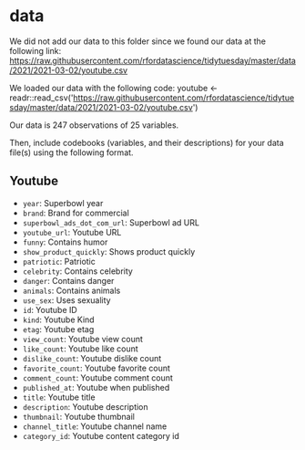 # data

We did not add our data to this folder since we found our data at the following link:
https://raw.githubusercontent.com/rfordatascience/tidytuesday/master/data/2021/2021-03-02/youtube.csv

We loaded our data with the following code:
youtube <- readr::read_csv('https://raw.githubusercontent.com/rfordatascience/tidytuesday/master/data/2021/2021-03-02/youtube.csv')


Our data is 247 observations of 25 variables. 

Then, include codebooks (variables, and their descriptions) for your data file(s)
using the following format.

## Youtube

- `year`: Superbowl year
- `brand`: Brand for commercial
- `superbowl_ads_dot_com_url`: Superbowl ad URL
- `youtube_url`: Youtube URL
- `funny`: Contains humor
- `show_product_quickly`: Shows product quickly
- `patriotic`: Patriotic
- `celebrity`: Contains celebrity
- `danger`: Contains danger
- `animals`: Contains animals
- `use_sex`: Uses sexuality
- `id`: Youtube ID
- `kind`: Youtube Kind
- `etag`: Youtube etag
- `view_count`: Youtube view count
- `like_count`: Youtube like count
- `dislike_count`: Youtube dislike count
- `favorite_count`: Youtube favorite count
- `comment_count`: Youtube comment count
- `published_at`: Youtube when published
- `title`: Youtube title
- `description`: Youtube description
- `thumbnail`: Youtube thumbnail
- `channel_title`: Youtube channel name
- `category_id`: Youtube content category id
